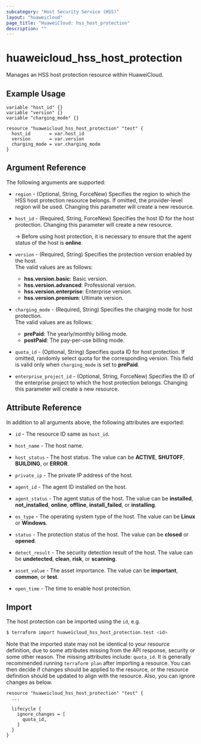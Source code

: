 ```yaml
---
subcategory: "Host Security Service (HSS)"
layout: "huaweicloud"
page_title: "HuaweiCloud: hss_host_protection"
description: ""
---
```


# huaweicloud_hss_host_protection

Manages an HSS host protection resource within HuaweiCloud.

## Example Usage

```hcl
variable "host_id" {}
variable "version" {}
variable "charging_mode" {}

resource "huaweicloud_hss_host_protection" "test" {
  host_id       = var.host_id
  version       = var.version
  charging_mode = var.charging_mode
}
```

## Argument Reference

The following arguments are supported:

* `region` - (Optional, String, ForceNew) Specifies the region to which the HSS host protection resource belongs.
  If omitted, the provider-level region will be used. Changing this parameter will create a new resource.

* `host_id` - (Required, String, ForceNew) Specifies the host ID for the host protection.
  Changing this parameter will create a new resource.

  -> Before using host protection, it is necessary to ensure that the agent status of the host is **online**.

* `version` - (Required, String) Specifies the protection version enabled by the host.  
  The valid values are as follows:
  + **hss.version.basic**: Basic version.
  + **hss.version.advanced**: Professional version.
  + **hss.version.enterprise**: Enterprise version.
  + **hss.version.premium**: Ultimate version.

* `charging_mode` - (Required, String) Specifies the charging mode for host protection.  
  The valid values are as follows:
  + **prePaid**: The yearly/monthly billing mode.
  + **postPaid**: The pay-per-use billing mode.

* `quota_id` - (Optional, String) Specifies quota ID for host protection.
  If omitted, randomly select quota for the corresponding version.
  This field is valid only when `charging_mode` is set to **prePaid**.

* `enterprise_project_id` - (Optional, String, ForceNew) Specifies the ID of the enterprise project to which the host
  protection belongs. Changing this parameter will create a new resource.

## Attribute Reference

In addition to all arguments above, the following attributes are exported:

* `id` - The resource ID same as `host_id`.

* `host_name` - The host name.

* `host_status` - The host status. The value can be **ACTIVE**, **SHUTOFF**, **BUILDING**, or **ERROR**.

* `private_ip` - The private IP address of the host.

* `agent_id` - The agent ID installed on the host.

* `agent_status` - The agent status of the host. The value can be **installed**, **not_installed**, **online**,
  **offline**, **install_failed**, or **installing**.

* `os_type` - The operating system type of the host. The value can be **Linux** or **Windows**.

* `status` - The protection status of the host. The value can be **closed** or **opened**.

* `detect_result` - The security detection result of the host. The value can be **undetected**, **clean**, **risk**,
  or **scanning**.

* `asset_value` - The asset importance. The value can be **important**, **common**, or **test**.

* `open_time` - The time to enable host protection.

## Import

The host protection can be imported using the `id`, e.g.

```bash
$ terraform import huaweicloud_hss_host_protection.test <id>
```

Note that the imported state may not be identical to your resource definition, due to some attributes missing from the
API response, security or some other reason. The missing attributes include: `quota_id`.
It is generally recommended running `terraform plan` after importing a resource.
You can then decide if changes should be applied to the resource, or the resource definition
should be updated to align with the resource. Also, you can ignore changes as below.

```hcl
resource "huaweicloud_hss_host_protection" "test" { 
  ...
  
  lifecycle {
    ignore_changes = [
      quota_id,
    ]
  }
}
```
